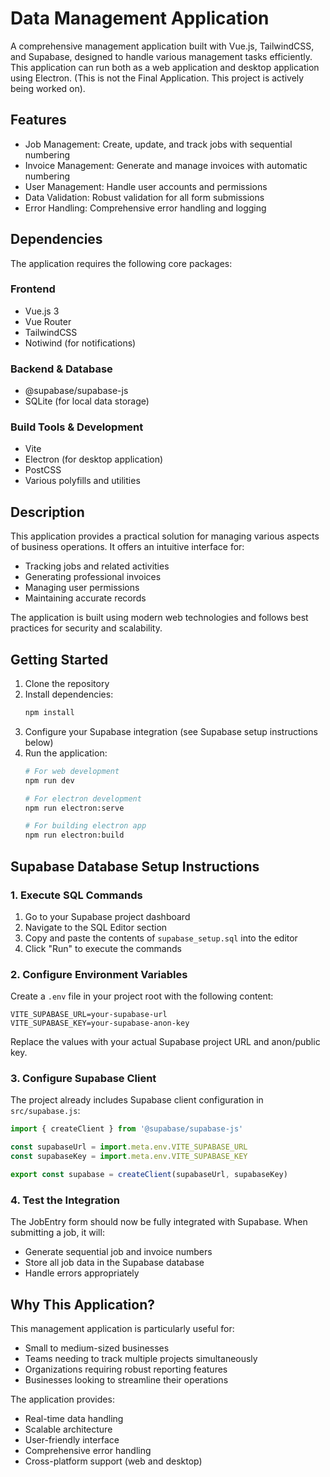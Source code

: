 # Data Management Application

A comprehensive management application built with Vue.js, TailwindCSS, and Supabase, designed to handle various management tasks efficiently. This application can run both as a web application and desktop application using Electron. (This is not the Final Application. This project is actively being worked on).

## Features

- Job Management: Create, update, and track jobs with sequential numbering
- Invoice Management: Generate and manage invoices with automatic numbering
- User Management: Handle user accounts and permissions
- Data Validation: Robust validation for all form submissions
- Error Handling: Comprehensive error handling and logging

## Dependencies

The application requires the following core packages:

### Frontend
- Vue.js 3
- Vue Router
- TailwindCSS
- Notiwind (for notifications)

### Backend & Database
- @supabase/supabase-js
- SQLite (for local data storage)

### Build Tools & Development
- Vite
- Electron (for desktop application)
- PostCSS
- Various polyfills and utilities

## Description

This application provides a practical solution for managing various aspects of business operations. It offers an intuitive interface for:

- Tracking jobs and related activities
- Generating professional invoices
- Managing user permissions
- Maintaining accurate records

The application is built using modern web technologies and follows best practices for security and scalability.

## Getting Started

1. Clone the repository
2. Install dependencies:
   ```bash
   npm install
   ```
3. Configure your Supabase integration (see Supabase setup instructions below)
4. Run the application:
   ```bash
   # For web development
   npm run dev
   
   # For electron development
   npm run electron:serve
   
   # For building electron app
   npm run electron:build
   ```

## Supabase Database Setup Instructions

### 1. Execute SQL Commands
1. Go to your Supabase project dashboard
2. Navigate to the SQL Editor section
3. Copy and paste the contents of `supabase_setup.sql` into the editor
4. Click "Run" to execute the commands

### 2. Configure Environment Variables
Create a `.env` file in your project root with the following content:
```env
VITE_SUPABASE_URL=your-supabase-url
VITE_SUPABASE_KEY=your-supabase-anon-key
```

Replace the values with your actual Supabase project URL and anon/public key.

### 3. Configure Supabase Client
The project already includes Supabase client configuration in `src/supabase.js`:
```javascript
import { createClient } from '@supabase/supabase-js'

const supabaseUrl = import.meta.env.VITE_SUPABASE_URL
const supabaseKey = import.meta.env.VITE_SUPABASE_KEY

export const supabase = createClient(supabaseUrl, supabaseKey)
```

### 4. Test the Integration
The JobEntry form should now be fully integrated with Supabase. When submitting a job, it will:
- Generate sequential job and invoice numbers
- Store all job data in the Supabase database
- Handle errors appropriately

## Why This Application?

This management application is particularly useful for:
- Small to medium-sized businesses
- Teams needing to track multiple projects simultaneously
- Organizations requiring robust reporting features
- Businesses looking to streamline their operations

The application provides:
- Real-time data handling
- Scalable architecture
- User-friendly interface
- Comprehensive error handling
- Cross-platform support (web and desktop)
